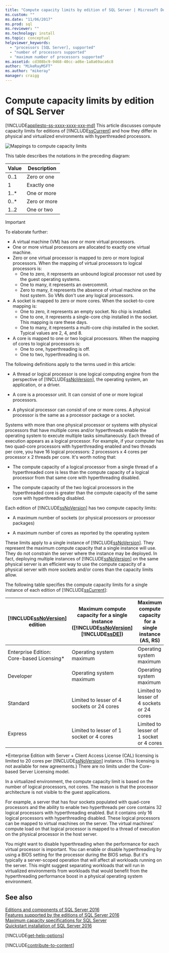 ```yaml
---
title: "Compute capacity limits by edition of SQL Server | Microsoft Docs"
ms.custom: ""
ms.date: "11/06/2017"
ms.prod: sql
ms.reviewer: ""
ms.technology: install
ms.topic: conceptual
helpviewer_keywords: 
  - "processors [SQL Server], supported"
  - "number of processors supported"
  - "maximum number of processors supported"
ms.assetid: cd308bc9-9468-40cc-ad6e-1a8a69aca6c8
author: "MikeRayMSFT"
ms.author: "mikeray"
manager: craigg
---
```

# Compute capacity limits by edition of SQL Server
[!INCLUDE[appliesto-ss-xxxx-xxxx-xxx-md](../includes/appliesto-ss-xxxx-xxxx-xxx-md.md)]
  This article discusses compute capacity limits for editions of [!INCLUDE[ssCurrent](../includes/sscurrent-md.md)] and how they differ in physical and virtualized environments with hyperthreaded processors.  
  
 ![Mappings to compute capacity limits](../sql-server/media/compute-capacity-limits.gif "Mappings to compute capacity limits")  
  
 This table describes the notations in the preceding diagram:  
  
|Value|Description|  
|-----------|-----------------|  
|0..1|Zero or one|  
|1|Exactly one|  
|1..\*|One or more|  
|0..\*|Zero or more|  
|1..2|One or two|  
  
> [!IMPORTANT]  
> To elaborate further:  
>   
> - A virtual machine (VM) has one or more virtual processors.  
> - One or more virtual processors are allocated to exactly one virtual machine.  
> - Zero or one virtual processor is mapped to zero or more logical processors. When the mapping of virtual processors to logical processors is: 
>     -   One to zero, it represents an unbound logical processor not used by the guest operating systems.  
>     -   One to many, it represents an overcommit.  
>     -   Zero to many, it represents the absence of virtual machine on the host system. So VMs don't use any logical processors.  
> - A socket is mapped to zero or more cores. When the socket-to-core mapping is:  
>     -   One to zero, it represents an empty socket. No chip is installed.  
>     -   One to one, it represents a single-core chip installed in the socket. This mapping is rare these days.  
>     -   One to many, it represents a multi-core chip installed in the socket. Typical values are 2, 4, and 8.  
> - A core is mapped to one or two logical processors. When the mapping of cores to logical processors is:  
>     -   One to one, hyperthreading is off.  
>     -   One to two, hyperthreading is on.  
  
 The following definitions apply to the terms used in this article:  
  
-   A thread or logical processor is one logical computing engine from the perspective of [!INCLUDE[ssNoVersion](../includes/ssnoversion-md.md)], the operating system, an application, or a driver.  
  
-   A core is a processor unit. It can consist of one or more logical processors.  
  
-   A physical processor can consist of one or more cores. A physical processor is the same as a processor package or a socket.  
  
Systems with more than one physical processor or systems with physical processors that have multiple cores and/or hyperthreads enable the operating system to execute multiple tasks simultaneously. Each thread of execution appears as a logical processor. For example, if your computer has two quad-core processors with hyperthreading enabled and two threads per core, you have 16 logical processors: 2 processors x 4 cores per processor x 2 threads per core. It's worth noting that:  
  
-   The compute capacity of a logical processor from a single thread of a hyperthreaded core is less than the compute capacity of a logical processor from that same core with hyperthreading disabled.  
  
-   The compute capacity of the two logical processors in the hyperthreaded core is greater than the compute capacity of the same core with hyperthreading disabled.  
  
Each edition of [!INCLUDE[ssNoVersion](../includes/ssnoversion-md.md)] has two compute capacity limits:  
  
- A maximum number of sockets (or physical processors or processor packages)  
  
- A maximum number of cores as reported by the operating system  
  
These limits apply to a single instance of [!INCLUDE[ssNoVersion](../includes/ssnoversion-md.md)]. They represent the maximum compute capacity that a single instance will use. They do not constrain the server where the instance may be deployed. In fact, deploying multiple instances of [!INCLUDE[ssNoVersion](../includes/ssnoversion-md.md)] on the same physical server is an efficient way to use the compute capacity of a physical server with more sockets and/or cores than the capacity limits allow.  
  
The following table specifies the compute capacity limits for a single instance of each edition of [!INCLUDE[ssCurrent](../includes/sscurrent-md.md)]:  
  
|[!INCLUDE[ssNoVersion](../includes/ssnoversion-md.md)] edition|Maximum compute capacity for a single instance ([!INCLUDE[ssNoVersion](../includes/ssnoversion-md.md)][!INCLUDE[ssDE](../includes/ssde-md.md)])|Maximum compute capacity for a single instance (AS, RS)|  
|---------------------------------------|--------------------------------------------------------------------------------------------------------|-------------------------------------------------------------------|  
|Enterprise Edition: Core-based Licensing\*|Operating system maximum|Operating system maximum|  
|Developer|Operating system maximum|Operating system maximum|  
|Standard|Limited to lesser of 4 sockets or 24 cores|Limited to lesser of 4 sockets or 24 cores|  
|Express|Limited to lesser of 1 socket or 4 cores|Limited to lesser of 1 socket or 4 cores|  

\*Enterprise Edition with Server + Client Access License (CAL) licensing is limited to 20 cores per [!INCLUDE[ssNoVersion](../includes/ssnoversion-md.md)] instance. (This licensing is not available for new agreements.) There are no limits under the Core-based Server Licensing model.  
  
In a virtualized environment, the compute capacity limit is based on the number of logical processors, not cores. The reason is that the processor architecture is not visible to the guest applications. 

For example, a server that has four sockets populated with quad-core processors and the ability to enable two hyperthreads per core contains 32 logical processors with hyperthreading enabled. But it contains only 16 logical processors with hyperthreading disabled. These logical processors can be mapped to virtual machines on the server. The virtual machines’ compute load on that logical processor is mapped to a thread of execution on the physical processor in the host server.  
  
You might want to disable hyperthreading when the performance for each virtual processor is important. You can enable or disable hyperthreading by using a BIOS setting for the processor during the BIOS setup. But it's typically a server-scoped operation that will affect all workloads running on the server. This might suggest separating workloads that will run in virtualized environments from workloads that would benefit from the hyperthreading performance boost in a physical operating system environment.  
  
## See also  
 [Editions and components of SQL Server 2016](../sql-server/editions-and-components-of-sql-server-2016.md)   
 [Features supported by the editions of SQL Server 2016](~/sql-server/editions-and-supported-features-for-sql-server-2016.md)   
 [Maximum capacity specifications for SQL Server](../sql-server/maximum-capacity-specifications-for-sql-server.md)   
 [Quickstart installation of SQL Server 2016](http://msdn.microsoft.com/library/672afac9-364d-4946-ad5d-8a2d89cf8d81)  

[!INCLUDE[get-help-options](../includes/paragraph-content/get-help-options.md)]

[!INCLUDE[contribute-to-content](../includes/paragraph-content/contribute-to-content.md)]
